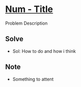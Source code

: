 # [Num - Title](https://github.com/miyago9267/codingPractices)

Problem Description

## Solve

- Sol:
How to do and how i think

## Note

- Something to attent
